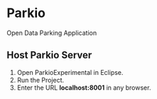 # Parkio
Open Data Parking Application

## Host Parkio Server
1. Open ParkioExperimental in Eclipse.
2. Run the Project.
3. Enter the URL **localhost:8001** in any browser.

